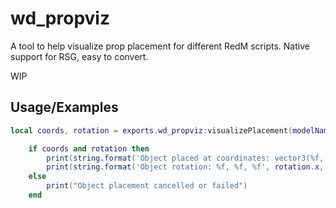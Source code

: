 
# wd_propviz

A tool to help visualize prop placement for different RedM scripts. Native support for RSG, easy to convert.

WIP


## Usage/Examples

```lua
local coords, rotation = exports.wd_propviz:visualizePlacement(modelName, maxDistance)

    if coords and rotation then
        print(string.format('Object placed at coordinates: vector3(%f, %f, %f)', coords.x, coords.y, coords.z))
        print(string.format('Object rotation: %f, %f, %f', rotation.x, rotation.y, rotation.z))
    else
        print("Object placement cancelled or failed")
    end
```

